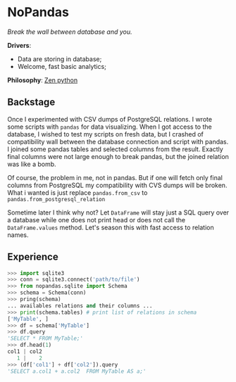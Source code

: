 # NoPandas

*Break the wall between database and you.*

**Drivers**:
- Data are storing in database;
- Welcome, fast basic analytics;

**Philosophy**: [Zen python](https://www.python.org/dev/peps/pep-0020/)

## Backstage

Once I experimented with CSV dumps of PostgreSQL relations.
I wrote some scripts with `pandas` for data visualizing.
When I got access to the database,
I wished to test my scripts on fresh data, but
I crashed of compatibility wall between the database connection and script with pandas.
I joined some pandas tables and selected columns from the result.
Exactly final columns were not large enough to break pandas, but
the joined relation was like a bomb.

Of course, the problem in me, not in pandas.
But if one will fetch only final columns from PostgreSQL
my compatibility with CVS dumps will be broken.
What i wanted is just replace `pandas.from_csv` to `pandas.from_postgresql_relation`

Sometime later I think why not?
Let `DataFrame`  will stay just a SQL query over a database
while one does not print head or does not call the `DataFrame.values` method.
Let's season this with fast access to relation names.


## Experience

```python
>>> import sqlite3
>>> conn = sqlite3.connect('path/to/file')
>>> from nopandas.sqlite import Schema
>>> schema = Schema(conn)
>>> pring(schema)
... availables relations and their columns ...
>>> print(schema.tables) # print list of relations in schema
['MyTable', ]
>>> df = schema['MyTable']
>>> df.query
'SELECT * FROM MyTable;'
>>> df.head(1)
col1 | col2
   1 |    2
>>> (df['col1'] + df['col2']).query
'SELECT a.col1 + a.col2  FROM MyTable AS a;'
```
